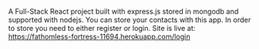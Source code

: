 A Full-Stack React project built with express.js stored in mongodb and supported with nodejs.
You can store your contacts with this app. In order to store you need to either register or login.
Site is live at: https://fathomless-fortress-11694.herokuapp.com/login

